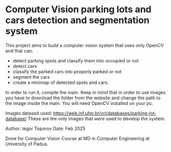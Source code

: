 # Computer Vision parking lots and cars detection and segmentation system

This project aims to build a computer vision system that uses only OpenCV and that can:
- detect parking spots and classify them into occupied or not
- detect cars
- classify the parked cars into properly parked or not
- segment the cars
- create a minimap of detected spots and cars.

In order to run it, compile the main. Keep in mind that in order to use images you have to download the folder from the website and change the path to the image inside the main. You will need OpenCV installed on your pc.

Images datased used: https://web.inf.ufpr.br/vri/databases/parking-lot-database/
These are the only images that were used to develop the system.

Author: Iegor Toporov
Date: Feb 2025

Done for Computer Vision Course at MD in Computer Engineering at University of Padua.
